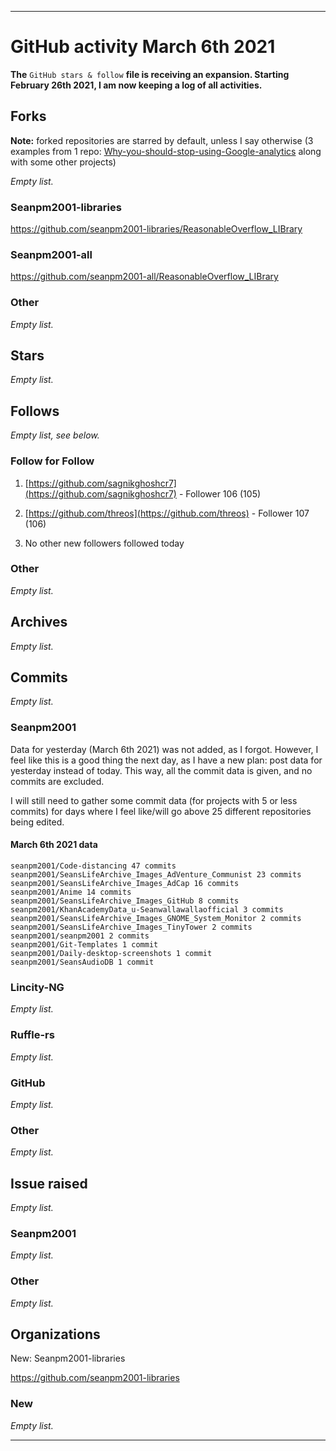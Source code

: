 
***

# GitHub activity March 6th 2021

**The** `GitHub stars & follow` **file is receiving an expansion. Starting February 26th 2021, I am now keeping a log of all activities.**

## Forks

**Note:** forked repositories are starred by default, unless I say otherwise (3 examples from 1 repo: [Why-you-should-stop-using-Google-analytics](https://github.com/seanpm2001/Why-you-should-stop-using-Google-analytics) along with some other projects)

_Empty list._

### Seanpm2001-libraries

https://github.com/seanpm2001-libraries/ReasonableOverflow_LIBrary

### Seanpm2001-all

https://github.com/seanpm2001-all/ReasonableOverflow_LIBrary

### Other

_Empty list._

## Stars

_Empty list._

## Follows

_Empty list, see below._

### Follow for Follow

1. [https://github.com/sagnikghoshcr7](https://github.com/sagnikghoshcr7) - Follower 106 (105)

2. [https://github.com/threos](https://github.com/threos) - Follower 107 (106)

3. No other new followers followed today

### Other

_Empty list._

## Archives

_Empty list._

## Commits

_Empty list._

### Seanpm2001

<!--

**Note: 3 commits are ommitted from /seanpm2001/seanpm2001/ (2 commits) and /seanpm2001/Git-Templates/ (1 commit) as they are the end projects. Also, Git-Templates is where this is uploaded.**

_This rule is subject to change._

!-->

Data for yesterday (March 6th 2021) was not added, as I forgot. However, I feel like this is a good thing the next day, as I have a new plan: post data for yesterday instead of today. This way, all the commit data is given, and no commits are excluded.

I will still need to gather some commit data (for projects with 5 or less commits) for days where I feel like/will go above 25 different repositories being edited.

#### March 6th 2021 data

```github-calendar:daily
seanpm2001/Code-distancing 47 commits
seanpm2001/SeansLifeArchive_Images_AdVenture_Communist 23 commits
seanpm2001/SeansLifeArchive_Images_AdCap 16 commits
seanpm2001/Anime 14 commits
seanpm2001/SeansLifeArchive_Images_GitHub 8 commits
seanpm2001/KhanAcademyData_u-Seanwallawallaofficial 3 commits
seanpm2001/SeansLifeArchive_Images_GNOME_System_Monitor 2 commits
seanpm2001/SeansLifeArchive_Images_TinyTower 2 commits
seanpm2001/seanpm2001 2 commits
seanpm2001/Git-Templates 1 commit
seanpm2001/Daily-desktop-screenshots 1 commit
seanpm2001/SeansAudioDB 1 commit 
```

### Lincity-NG

_Empty list._

### Ruffle-rs

_Empty list._

### GitHub

_Empty list._

### Other

_Empty list._

## Issue raised

_Empty list._

### Seanpm2001

_Empty list._

### Other

_Empty list._

## Organizations

New: Seanpm2001-libraries

https://github.com/seanpm2001-libraries

### New

_Empty list._

***

